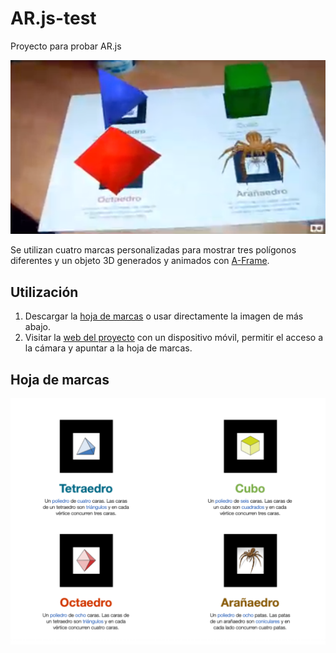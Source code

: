 # AR.js-test

Proyecto para probar AR.js

![Demo image](demo.png)

Se utilizan cuatro marcas personalizadas para mostrar tres polígonos diferentes y un objeto 3D generados y animados con [A-Frame](https://aframe.io).

## Utilización

1. Descargar la [hoja de marcas](https://github.com/alfonsogchico/AR.js-test/blob/master/hoja%20de%20marcas.pdf) o usar directamente la imagen de más abajo.
2. Visitar la [web del proyecto](https://alfonsogchico.github.io/AR.js-test/) con un dispositivo móvil, permitir el acceso a la cámara y apuntar a la hoja de marcas.

## Hoja de marcas
![hoja de marcas](hoja-de-marcas.png)

